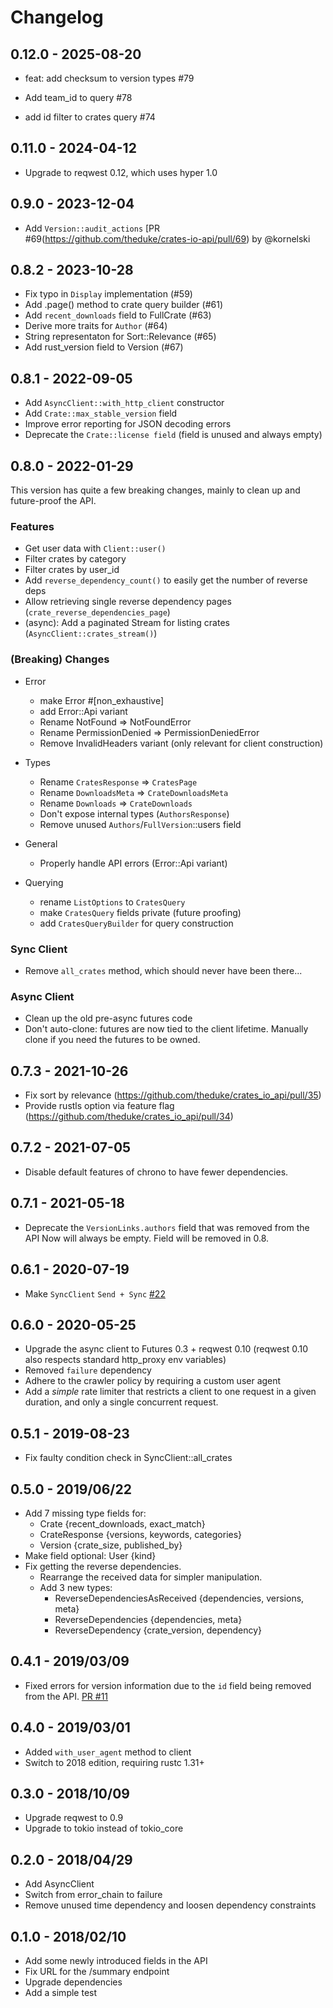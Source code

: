 # Changelog

## 0.12.0 - 2025-08-20

* feat: add checksum to version types
  #79

* Add team_id to query
  #78

* add id filter to crates query
  #74

## 0.11.0 - 2024-04-12

* Upgrade to reqwest 0.12, which uses hyper 1.0

## 0.9.0 - 2023-12-04

* Add `Version::audit_actions`
  [PR #69(https://github.com/theduke/crates-io-api/pull/69) by @kornelski


## 0.8.2 - 2023-10-28

* Fix typo in `Display` implementation (#59)
* Add .page() method to crate query builder (#61)
* Add `recent_downloads` field to FullCrate (#63)
* Derive more traits for `Author` (#64)
* String representaton for Sort::Relevance (#65)
* Add rust_version field to Version (#67)

## 0.8.1 - 2022-09-05

* Add `AsyncClient::with_http_client` constructor
* Add `Crate::max_stable_version` field
* Improve error reporting for JSON decoding errors
* Deprecate the `Crate::license field`
  (field is unused and always empty)

## 0.8.0 - 2022-01-29

This version has quite a few breaking changes, 
mainly to clean up and future-proof the API.

### Features

* Get user data with `Client::user()`
* Filter crates by category
* Filter crates by user_id
* Add `reverse_dependency_count()` to easily get the number of reverse deps
* Allow retrieving single reverse dependency pages (`crate_reverse_dependencies_page`)
* (async): Add a paginated Stream for listing crates (`AsyncClient::crates_stream()`)

### (Breaking) Changes

* Error
  - make Error #[non_exhaustive]
  - add Error::Api variant
  - Rename NotFound => NotFoundError
  - Rename PermissionDenied => PermissionDeniedError
  - Remove InvalidHeaders variant (only relevant for client construction)

* Types
  - Rename `CratesResponse` => `CratesPage`
  - Rename `DownloadsMeta` => `CrateDownloadsMeta`
  - Rename `Downloads` => `CrateDownloads`
  - Don't expose internal types (`AuthorsResponse`)
  - Remove unused `Authors`/`FullVersion`::users field

* General
  - Properly handle API errors (Error::Api variant)

* Querying
  - rename `ListOptions` to `CratesQuery`
  - make `CratesQuery` fields private (future proofing)
  - add `CratesQueryBuilder` for query construction

### Sync Client

* Remove `all_crates` method, which should never have been there...

### Async Client

* Clean up the old pre-async futures code
* Don't auto-clone: futures are now tied to the client lifetime.
  Manually clone if you need the futures to be owned.


## 0.7.3 - 2021-10-26

* Fix sort by relevance (https://github.com/theduke/crates_io_api/pull/35)
* Provide rustls option via feature flag (https://github.com/theduke/crates_io_api/pull/34)

## 0.7.2 - 2021-07-05

* Disable default features of chrono to have fewer dependencies.

## 0.7.1 - 2021-05-18

* Deprecate the `VersionLinks.authors` field that was removed from the API
  Now will always be empty.
  Field will be removed in 0.8.

## 0.6.1 - 2020-07-19

* Make `SyncClient` `Send + Sync` [#22](https://github.com/theduke/crates_io_api/pull/22)

## 0.6.0 - 2020-05-25

* Upgrade the async client to Futures 0.3 + reqwest 0.10
  (reqwest 0.10 also respects standard http_proxy env variables)
* Removed `failure` dependency
* Adhere to the crawler policy by requiring a custom user agent
* Add a *simple* rate limiter that restricts a client to one request in a given
  duration, and only a single concurrent request.

## 0.5.1 - 2019-08-23

* Fix faulty condition check in SyncClient::all_crates

## 0.5.0 - 2019/06/22

* Add 7 missing type fields for:
  * Crate {recent_downloads, exact_match}
  * CrateResponse {versions, keywords, categories}
  * Version {crate_size, published_by}
* Make field optional: User {kind} 
* Fix getting the reverse dependencies.
  * Rearrange the received data for simpler manipulation.
  * Add 3 new types:
    * ReverseDependenciesAsReceived {dependencies, versions, meta}
    * ReverseDependencies {dependencies, meta}
    * ReverseDependency {crate_version, dependency}

## 0.4.1 - 2019/03/09

* Fixed errors for version information due to the `id` field being removed from the API.  [PR #11](https://github.com/theduke/crates_io_api/pull/11)

## 0.4.0 - 2019/03/01

* Added `with_user_agent` method to client
* Switch to 2018 edition, requiring rustc 1.31+

## 0.3.0 - 2018/10/09

* Upgrade reqwest to 0.9
* Upgrade to tokio instead of tokio_core

## 0.2.0 - 2018/04/29

* Add AsyncClient
* Switch from error_chain to failure
* Remove unused time dependency and loosen dependency constraints

## 0.1.0 - 2018/02/10

* Add some newly introduced fields in the API
* Fix URL for the /summary endpoint
* Upgrade dependencies
* Add a simple test

